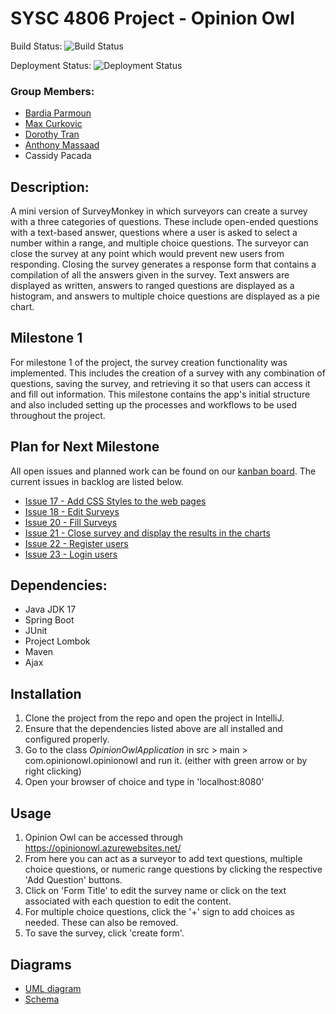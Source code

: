 # SYSC 4806 Project - Opinion Owl

Build Status: ![Build Status](https://github.com/bardia-p/OpinionOwl/actions/workflows/maven.yml/badge.svg)

Deployment Status: ![Deployment Status](https://github.com/bardia-p/OpinionOwl/actions/workflows/main_opinionowl.yml/badge.svg)

### Group Members:
- [Bardia Parmoun](https://github.com/bardia-p)
- [Max Curkovic](https://github.com/maxcurkovic)
- [Dorothy Tran](https://github.com/dorothytran)
- [Anthony Massaad](https://github.com/Anthony-Massaad)
- Cassidy Pacada

## Description:
A mini version of SurveyMonkey in which surveyors can create a survey with a three categories of questions. These include open-ended questions with a text-based answer,
questions where a user is asked to select a number within a range, and multiple choice questions.  The surveyor can close the survey at any point which would prevent new users from responding.
Closing the survey generates a response form that contains a compilation of all the answers given in the survey. Text answers are displayed as written, answers to ranged questions are
displayed as a histogram, and answers to multiple choice questions are displayed as a pie chart.

## Milestone 1
For milestone 1 of the project, the survey creation functionality was implemented. This includes the creation of a survey with any combination of questions, saving the survey, and
retrieving it so that users can access it and fill out information. This milestone contains the app's initial structure and also included setting up the processes and
workflows to be used throughout the project.

## Plan for Next Milestone
All open issues and planned work can be found on our [kanban board](https://github.com/users/bardia-p/projects/2). The current issues in backlog are listed below.
- [Issue 17 - Add CSS Styles to the web pages](https://github.com/users/bardia-p/projects/2?pane=issue&itemId=44211716)
- [Issue 18 - Edit Surveys](https://github.com/users/bardia-p/projects/2?pane=issue&itemId=44211831)
- [Issue 20 - Fill Surveys](https://github.com/users/bardia-p/projects/2?pane=issue&itemId=44212227)
- [Issue 21 - Close survey and display the results in the charts](https://github.com/users/bardia-p/projects/2?pane=issue&itemId=44212259)
- [Issue 22 - Register users](https://github.com/users/bardia-p/projects/2?pane=issue&itemId=44212259)
- [Issue 23 - Login users](https://github.com/users/bardia-p/projects/2?pane=issue&itemId=44212340)

## Dependencies:
* Java JDK 17
* Spring Boot
* JUnit
* Project Lombok
* Maven
* Ajax

## Installation
1. Clone the project from the repo and open the project in IntelliJ.
2. Ensure that the dependencies listed above are all installed and configured properly.
3. Go to the class *OpinionOwlApplication* in src > main > com.opinionowl.opinionowl and run it. (either with green arrow or by right clicking)
4. Open your browser of choice and type in 'localhost:8080'

## Usage
1. Opinion Owl can be accessed through https://opinionowl.azurewebsites.net/
2. From here you can act as a surveyor to add text questions, multiple choice questions, or numeric range questions by clicking the respective 'Add Question' buttons.
3. Click on 'Form Title' to edit the survey name or click on the text associated with each question to edit the content.
4. For multiple choice questions, click the '+' sign to add choices as needed. These can also be removed.
5. To save the survey, click 'create form'.

## Diagrams
- [UML diagram](diagrams/Milestone1_UML_class_diagram.png)
- [Schema](diagrams/Milestone1_ER_Diagram.png)
